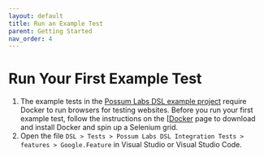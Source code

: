 ```yaml
---
layout: default
title: Run an Example Test
parent: Getting Started
nav_order: 4
---
```


# Run Your First Example Test

1. The example tests in the [Possum Labs DSL example project](https://github.com/Possum-Labs/DSL) require Docker to run browsers for testing websites. Before you run your first example test, follow the instructions on the [[Docker](Docker) page to download and install Docker and spin up a Selenium grid.
1. Open the file `DSL > Tests > Possum Labs DSL Integration Tests > features > Google.Feature` in Visual Studio or Visual Studio Code.

<feedback>
